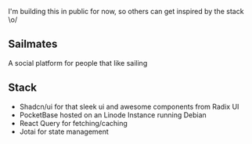 I'm building this in public for now, so others can get inspired by the stack \o/

## Sailmates

A social platform for people that like sailing

## Stack

- Shadcn/ui for that sleek ui and awesome components from Radix UI
- PocketBase hosted on an Linode Instance running Debian
- React Query for fetching/caching
- Jotai for state management
